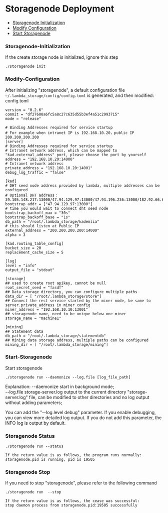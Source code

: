# Storagenode Deployment
* [Storagenode Initialization](#Storagenode-Initialization)
* [Modify Configuration](#Modify-Configuration)
* [Start Storagenode](#Start-Storagenode)


### Storagenode-Initialization

If the create storage node is initialized, ignore this step

```
./storagenode init 
```

### Modify-Configuration
After initializing "storagenode", a default configuration file `~/.lambda_storage/config/config.toml` is generated, and then modified: config.toml


```
version = "0.2.6"
commit = "df27600a6fc5a8c27c635d55b3ef4a51c2993715"
mode = "release"

# Binding Addresses required for service startup
# For example when intranet IP is 192.168.10.20，public IP 200.200.200.200 
[server]
# Binding Addresses required for service startup
# Intranet network address, which can be mapped to "kad.external_address" port, please choose the port by yourself
address = "192.168.10.20:14000"
# Intranet network address
private_address = "192.168.10.20:14001"
debug_log_traffic = "false" 

[kad]
# DHT seed node address provided by lambda, multiple addresses can be configured
# Optional DHT address：39.105.148.217:13000/47.94.129.97:13000/47.93.196.236:13000/182.92.66.63:13000
bootstrap_addr = ["47.94.129.97:13000"]
# time you would wait to connect dht seed node
bootstrap_backoff_max = "30s"
bootstrap_backoff_base = "1s"
db_path = "/root/.lambda_storage/kademlia"
# this should listen at Public IP
external_address = "200.200.200.200:14000"
alpha = 3

[kad.routing_table_config]
bucket_size = 20
replacement_cache_size = 5

[log]
level = "info"
output_file = "stdout"

[storage]
## used to create root apikey, cannot be null
root_secret_seed = "fasdf"
## Data storage directory, you can configure multiple paths
data_dir = [ "/root/.lambda_storage/store"]
## Connect the rest service started by the miner node, be same to server.private_address in miner config 
miner_address = "192.168.10.10:13001"
## storagenode name, need to be unique below one miner
storage_name = "machine1"

[mining]
## Statement data
db_path = "/root/.lambda_storage/statementdb"
## Mining data storage address, multiple paths can be configured
mining_dir = [ "/root/.lambda_storage/mining"]

```

### Start-Storagenode

Start storagenode
```
./storagenode run --daemonize --log.file [log_file_path]
```
  
Explanation:
--daemonize start in background mode;  
--log.file storage-server.log output to the current directory "storage-server.log" file, can be modified to other directories and no log output without adding parameters;    
 

You can add the "--log.level debug" parameter. If you enable debugging, you can view more detailed log output. If you do not add this parameter, the INFO log is output by default. 


### Storagenode Status
```
./storagenode run --status
```
```
If the return value is as follows, the program runs normally:
storagenode.pid is running, pid is 19505
```

### Storagenode Stop
If you need to stop "storagenode", please refer to the following command


```
./storagenode run  --stop
```
```
If the return value is as follows, the cease was successful:
stop daemon process from storagenode.pid:19505 successfully
```



